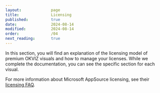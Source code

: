 ```yaml
---
layout:             page
title:              Licensing
published:          true
date:               2024-08-14
modified:           2024-08-14
order:              /04
next_reading:       true
---
```


<todo visible>In this section, you will find an explanation of the licensing model of premium OKVIZ visuals and how to manage your licenses. While we complete the documentation, you can see the specific section for each visual.</todo>

For more information about Microsoft AppSource licensing, see their [licensing FAQ](https://learn.microsoft.com/en-us/power-bi/developer/visuals/licensing-faq).